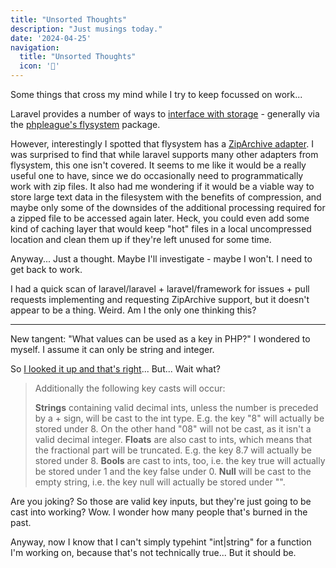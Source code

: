```yaml
---
title: "Unsorted Thoughts"
description: "Just musings today."
date: '2024-04-25'
navigation:
  title: "Unsorted Thoughts"
  icon: '💭'
---
```


Some things that cross my mind while I try to keep focussed on work...

<!--more-->

Laravel provides a number of ways to [interface with storage](https://laravel.com/docs/master/filesystem) - generally via the [phpleague's flysystem](https://flysystem.thephpleague.com/docs/) package.

However, interestingly I spotted that flysystem has a [ZipArchive adapter](https://flysystem.thephpleague.com/docs/adapter/zip-archive/). I was surprised to find that while laravel supports many other adapters from flysystem, this one isn't covered. It seems to me like it would be a really useful one to have, since we do occasionally need to programmatically work with zip files. It also had me wondering if it would be a viable way to store large text data in the filesystem with the benefits of compression, and maybe only some of the downsides of the additional processing required for a zipped file to be accessed again later. Heck, you could even add some kind of caching layer that would keep "hot" files in a local uncompressed location and clean them up if they're left unused for some time.

Anyway... Just a thought. Maybe I'll investigate - maybe I won't. I need to get back to work.

I had a quick scan of laravel/laravel + laravel/framework for issues + pull requests implementing and requesting ZipArchive support, but it doesn't appear to be a thing. Weird. Am I the only one thinking this? 

---

New tangent: "What values can be used as a key in PHP?" I wondered to myself. I assume it can only be string and integer.

So [I looked it up and that's right](https://www.php.net/manual/en/language.types.array.php#:~:text=The%20key%20can%20either%20be%20an%20int%20or%20a%20string.%20The%20value%20can%20be%20of%20any%20type.)... But... Wait what?

> Additionally the following key casts will occur:
> 
> **Strings** containing valid decimal ints, unless the number is preceded by a + sign, will be cast to the int type. E.g. the key "8" will actually be stored under 8. On the other hand "08" will not be cast, as it isn't a valid decimal integer.
> **Floats** are also cast to ints, which means that the fractional part will be truncated. E.g. the key 8.7 will actually be stored under 8.
> **Bools** are cast to ints, too, i.e. the key true will actually be stored under 1 and the key false under 0.
> **Null** will be cast to the empty string, i.e. the key null will actually be stored under "".

Are you joking? So those are valid key inputs, but they're just going to be cast into working? Wow. I wonder how many people that's burned in the past.

Anyway, now I know that I can't simply typehint "int|string" for a function I'm working on, because that's not technically true... But it should be.
